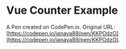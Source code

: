 # Vue Counter Example

A Pen created on CodePen.io. Original URL: [https://codepen.io/ianaya89/pen/KKPOdzO](https://codepen.io/ianaya89/pen/KKPOdzO).


